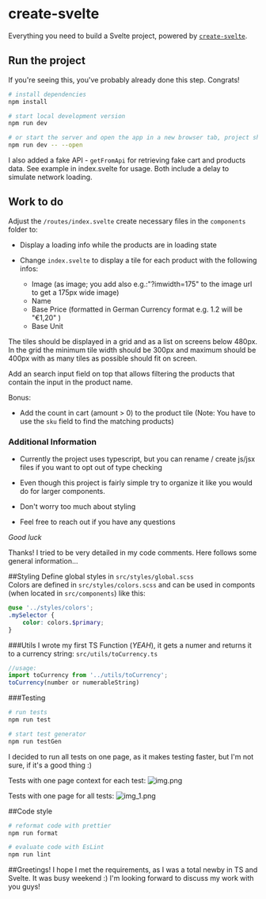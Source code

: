# create-svelte

Everything you need to build a Svelte project, powered by [`create-svelte`](https://github.com/sveltejs/kit/tree/master/packages/create-svelte).

## Run the project

If you're seeing this, you've probably already done this step. Congrats!

```bash
# install dependencies
npm install

# start local development version
npm run dev

# or start the server and open the app in a new browser tab, project should be available on http://localhost:5173 in your browser
npm run dev -- --open

```

I also added a fake API - `getFromApi` for retrieving fake cart and products data. See example in index.svelte for usage. Both include a delay to simulate network loading.

## Work to do

Adjust the `/routes/index.svelte` create necessary files in the `components` folder to:

- Display a loading info while the products are in loading state

- Change `index.svelte` to display a tile for each product with the following infos:

  - Image (as image; you add also e.g.:"?imwidth=175" to the image url to get a 175px wide image)
  - Name
  - Base Price (formatted in German Currency format e.g. 1.2 will be "€1,20" )
  - Base Unit

The tiles should be displayed in a grid and as a list on screens
below 480px. In the grid the minimum tile width should be 300px and maximum should be 400px with as many tiles as possible should fit on screen.

Add an search input field on top that allows filtering the products that contain
the input in the product name.

Bonus:

- Add the count in cart (amount > 0) to the product tile (Note: You have
  to use the `sku` field to find the matching products)

### Additional Information

- Currently the project uses typescript, but you can rename / create js/jsx files
  if you want to opt out of type checking

- Even though this project is fairly simple try to organize it like you would do
  for larger components.

- Don't worry too much about styling

- Feel free to reach out if you have any questions

_Good luck_

Thanks!
I tried to be very detailed in my code comments. Here follows some general information...

##Styling
Define global styles in `src/styles/global.scss` <br>
Colors are defined in `src/styles/colors.scss` and can be used in componts (when located in `src/components`) like this:

```scss
@use '../styles/colors';
.mySelector {
	color: colors.$primary;
}
```

###Utils
I wrote my first TS Function (_YEAH_), it gets a numer and returns it to a currency string: `src/utils/toCurrency.ts`

```js
//usage:
import toCurrency from '../utils/toCurrency';
toCurrency(number or numerableString)
```

###Testing

```bash
# run tests
npm run test

# start test generator
npm run testGen
```

I decided to run all tests on one page, as it makes testing faster, but I'm not sure, if it's a good thing :)

Tests with one page context for each test:
![img.png](DocumentationFiles/img.png)

Tests with one page for all tests:
![img_1.png](DocumentationFiles/img_1.png)

##Code style
```bash
# reformat code with prettier
npm run format

# evaluate code with EsLint
npm run lint
```

##Greetings!
I hope I met the requirements, as I was a total newby in TS and Svelte. It was busy weekend :) I'm looking forward to discuss my work with you guys!
